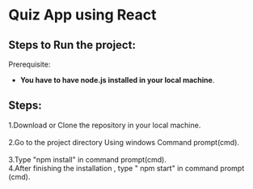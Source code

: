 # Quiz App using React  

## Steps to Run the project:

Prerequisite:  
* **You have to have node.js installed in your local machine**.</br>   
 
## Steps:

1.Download or Clone the repository in your local machine.</br>  
2.Go to the project directory Using windows Command prompt(cmd).</br>  
3.Type "npm install" in command prompt(cmd).</br>
4.After finishing the installation , type " npm start" in command prompt (cmd).</br>
